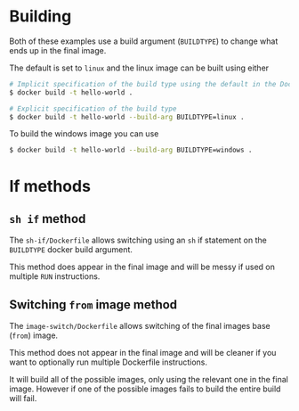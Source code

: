 # Building

Both of these examples use a build argument (```BUILDTYPE```) to change what
ends up in the final image.

The default is set to ```linux``` and the linux image can be built using either

```bash
# Implicit specification of the build type using the default in the Dockerfile
$ docker build -t hello-world .
```

```bash
# Explicit specification of the build type
$ docker build -t hello-world --build-arg BUILDTYPE=linux .
```

To build the windows image you can use

```bash
$ docker build -t hello-world --build-arg BUILDTYPE=windows .
```

# If methods

## ```sh if``` method

The ```sh-if/Dockerfile``` allows switching using an ```sh``` if statement on the
```BUILDTYPE``` docker build argument.

This method does appear in the final image and will be messy if used on multiple
```RUN``` instructions.

## Switching ```from``` image method

The ```image-switch/Dockerfile``` allows switching of the final images base (```from```) image.

This method does not appear in the final image and will be cleaner if you want
to optionally run multiple Dockerfile instructions.

It will build all of the possible images, only using the relevant one in the
final image. However if one of the possible images fails to build the entire
build will fail.